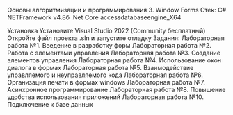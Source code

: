 Основы алгоритмизации и программирования
3. Window Forms
Стек:
C# NETFramework v4.8б
.Net Core
accessdatabaseengine_X64

Установка
Установите Visual Studio 2022 (Community бесплатный)
Откройте файл проекта .sln и запустите отладку
Задания:
Лабораторная работа №1. Введение в разработку форм
Лабораторная работа №2. Работа с элементами управления
Лабораторная работа №3. Создание элементов управления
Лабораторная работа №4. Использование окон диалога в формах
Лабораторная работа №5. Взаимодействие управляемого и неуправляемого кода
Лабораторная работа №6. Организация печати в формах windows
Лабораторная работа №7. Асинхронное программирование
Лабораторная работа №8. Повышение удобства использования приложений
Лабораторная работа №10. Подключение к базе данных
